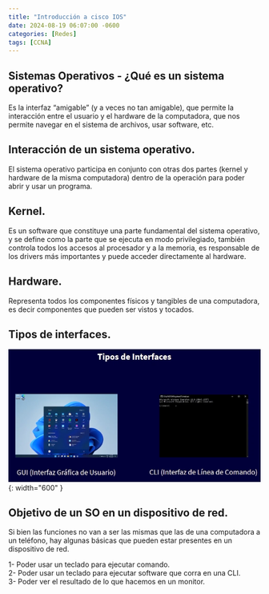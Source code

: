 ```yaml
---
title: "Introducción a cisco IOS"
date: 2024-08-19 06:07:00 -0600
categories: [Redes]
tags: [CCNA]
---
```


## Sistemas Operativos - ¿Qué es un sistema operativo?

Es la interfaz “amigable” (y a veces no tan amigable), que permite la interacción entre el usuario y el hardware de la computadora, que nos permite navegar en el sistema de archivos, usar software, etc.

## Interacción de un sistema operativo.

El sistema operativo participa en conjunto con otras dos partes (kernel y hardware de la misma computadora) dentro de la operación para poder abrir y usar un programa. 

## Kernel.

Es un software que constituye una parte fundamental del sistema operativo, y se define como la parte que se ejecuta en modo privilegiado, también controla todos los accesos al procesador y a la memoria, es responsable de los drivers más importantes y puede acceder directamente al hardware.

## Hardware.

Representa todos los componentes físicos y tangibles de una computadora, es decir componentes que pueden ser vistos y tocados. 

## Tipos de interfaces.

![alt text](/assets/interface.png){: width="600" }

## Objetivo de un SO en un dispositivo de red.

Si bien las funciones no van a ser las mismas que las de una computadora a un teléfono, hay algunas básicas que pueden estar presentes en un dispositivo de red. 

1- Poder usar un teclado para ejecutar comando.  
2- Poder usar un teclado para ejecutar software que corra en una CLI.  
3- Poder ver el resultado de lo que hacemos en un monitor.  
